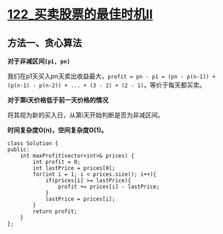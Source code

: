 # [122_买卖股票的最佳时机II](https://leetcode.cn/problems/best-time-to-buy-and-sell-stock-ii/description/?envType=daily-question&envId=2023-10-02)
## 方法一、贪心算法  

**对于非减区间`[p1, pn]`**

我们在p1天买入pn天卖出收益最大，`profit = pn - p1 = (pn - p(n-1)) + (p(n-1) - p(n-2)) + ... + (3 - 2) + (2 - 1)`，等价于每天都买卖。  

**对于第i天价格低于前一天价格的情况**

将其视为新的买入日，从第i天开始判断是否为非减区间。  

**时间复杂度O(n)，空间复杂度O(1)。**  
```
class Solution {
public:
    int maxProfit(vector<int>& prices) {
        int profit = 0;
        int lastPrice = prices[0];
        for(int i = 1; i < prices.size(); i++){
            if(prices[i] >= lastPrice){
                profit += prices[i] - lastPrice;
            }
            lastPrice = prices[i];
        }
        return profit;
    }
};
```
